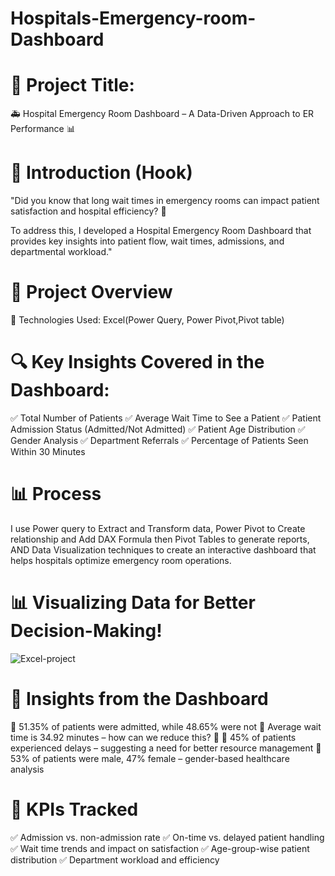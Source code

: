 # Hospitals-Emergency-room-Dashboard
# 📌 Project Title:

🚑 Hospital Emergency Room Dashboard – A Data-Driven Approach to ER Performance 📊

# 📌 Introduction (Hook)
"Did you know that long wait times in emergency rooms can impact patient satisfaction and hospital efficiency? 🚨

To address this, I developed a Hospital Emergency Room Dashboard that provides key insights into patient flow, wait times, admissions, and departmental workload."

# 📌 Project Overview
🔹 Technologies Used: Excel(Power Query, Power Pivot,Pivot table)

# 🔍 Key Insights Covered in the Dashboard:
✅ Total Number of Patients
✅ Average Wait Time to See a Patient
✅ Patient Admission Status (Admitted/Not Admitted)
✅ Patient Age Distribution
✅ Gender Analysis
✅ Department Referrals
✅ Percentage of Patients Seen Within 30 Minutes
# 📊 Process
I use Power query to Extract and Transform data, Power Pivot to Create relationship and Add DAX Formula then Pivot Tables to generate reports, AND Data Visualization techniques to create an interactive dashboard that helps hospitals optimize emergency room operations.

# 📊 Visualizing Data for Better Decision-Making!

![Excel-project](https://github.com/user-attachments/assets/7a60cb78-670d-4f5f-95e4-3918a769b415)

# 📌 Insights from the Dashboard

📌 51.35% of patients were admitted, while 48.65% were not
📌 Average wait time is 34.92 minutes – how can we reduce this? 🤔
📌 45% of patients experienced delays – suggesting a need for better resource management
📌 53% of patients were male, 47% female – gender-based healthcare analysis

# 📌 KPIs Tracked
✅ Admission vs. non-admission rate
✅ On-time vs. delayed patient handling
✅ Wait time trends and impact on satisfaction
✅ Age-group-wise patient distribution
✅ Department workload and efficiency

